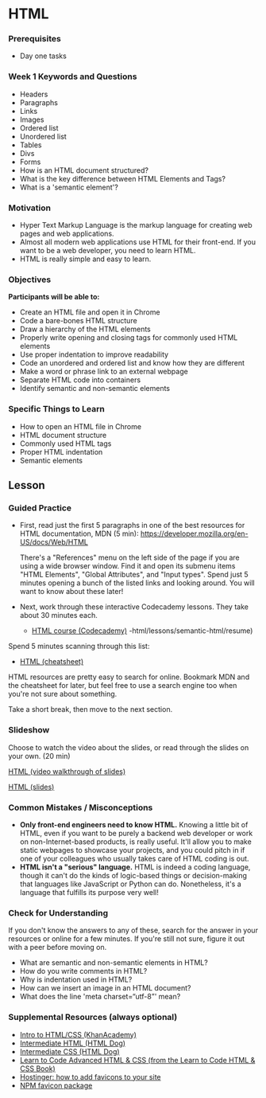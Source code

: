 # HTML

### Prerequisites

- Day one tasks

### Week 1 Keywords and Questions

- Headers
- Paragraphs
- Links
- Images
- Ordered list
- Unordered list
- Tables
- Divs
- Forms
- How is an HTML document structured?
- What is the key difference between HTML Elements and Tags?
- What is a 'semantic element'?

### Motivation

- Hyper Text Markup Language is the markup language for creating web pages and web applications.
- Almost all modern web applications use HTML for their front-end. If you want to be a web developer, you need to learn HTML.
- HTML is really simple and easy to learn.

### Objectives

**Participants will be able to:**

- Create an HTML file and open it in Chrome
- Code a bare-bones HTML structure
- Draw a hierarchy of the HTML elements
- Properly write opening and closing tags for commonly used HTML elements
- Use proper indentation to improve readability
- Code an unordered and ordered list and know how they are different
- Make a word or phrase link to an external webpage
- Separate HTML code into containers
- Identify semantic and non-semantic elements

### Specific Things to Learn

- How to open an HTML file in Chrome
- HTML document structure
- Commonly used HTML tags
- Proper HTML indentation
- Semantic elements

## Lesson

### Guided Practice

- First, read just the first 5 paragraphs in one of the best resources for HTML documentation, MDN (5 min): https://developer.mozilla.org/en-US/docs/Web/HTML

  There's a "References" menu on the left side of the page if you are using a wide browser window. Find it and open its submenu items "HTML Elements", "Global Attributes", and "Input types". Spend just 5 minutes opening a bunch of the listed links and looking around. You will want to know about these later!

- Next, work through these interactive Codecademy lessons. They take about 30 minutes each.

  - [HTML course (Codecademy)](https://www.codecademy.com/courses/learn-html-elements/lessons/intro-to-html/exercises/intro?action=lesson_resume&course_redirect=learn-html)
    -html/lessons/semantic-html/resume)

Spend 5 minutes scanning through this list:

- [HTML (cheatsheet)](https://www.codecademy.com/learn/learn-html/modules/learn-html-elements/reference)

HTML resources are pretty easy to search for online. Bookmark MDN and the cheatsheet for later, but feel free to use a search engine too when you're not sure about something.

Take a short break, then move to the next section.

### Slideshow

Choose to watch the video about the slides, or read through the slides on your own. (20 min)

[HTML (video walkthrough of slides)](https://drive.google.com/open?id=1FO4AdWgYUTIuX03T0ZSmSXKTDadoZopT)

[HTML (slides)](https://docs.google.com/presentation/d/1FyV-I_lVkT6KH47VHjFpDNkk-m5ABz2wLyzk4MOcx50/edit?usp=sharing)

### Common Mistakes / Misconceptions

- **Only front-end engineers need to know HTML.** Knowing a little bit of HTML, even if you want to be purely a backend web developer or work on non-Internet-based products, is really useful. It'll allow you to make static webpages to showcase your projects, and you could pitch in if one of your colleagues who usually takes care of HTML coding is out.
- **HTML isn't a "serious" language.** HTML is indeed a coding language, though it can't do the kinds of logic-based things or decision-making that languages like JavaScript or Python can do. Nonetheless, it's a language that fulfills its purpose very well!

### Check for Understanding

If you don't know the answers to any of these, search for the answer in your resources or online for a few minutes. If you're still not sure, figure it out with a peer before moving on.

- What are semantic and non-semantic elements in HTML?
- How do you write comments in HTML?
- Why is indentation used in HTML?
- How can we insert an image in an HTML document?
- What does the line 'meta charset=“utf-8”' mean?

### Supplemental Resources (always optional)

- [Intro to HTML/CSS (KhanAcademy)](https://www.khanacademy.org/computing/computer-programming/html-css)
- [Intermediate HTML (HTML Dog)](https://www.htmldog.com/guides/html/intermediate/)
- [Intermediate CSS (HTML Dog)](https://www.htmldog.com/guides/css/intermediate/)
- [Learn to Code Advanced HTML & CSS (from the Learn to Code HTML & CSS Book)](https://learn.shayhowe.com/advanced-html-css/)
- [Hostinger: how to add favicons to your site](https://www.hostinger.in/tutorials/how-to-add-favicon-to-website)
- [NPM favicon package](https://www.npmjs.com/package/favicons)
